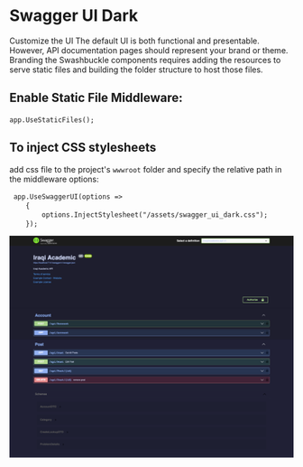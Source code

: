 # Swagger UI Dark
Customize the UI
The default UI is both functional and presentable. However, API documentation pages should represent your brand or theme. Branding the Swashbuckle components requires adding the resources to serve static files and building the folder structure to host those files.

## Enable Static File Middleware:
```
app.UseStaticFiles();
```
## To inject CSS stylesheets
add css file to the project's `wwwroot` folder and specify the relative path in the middleware options:

```
 app.UseSwaggerUI(options =>
    {
        options.InjectStylesheet("/assets/swagger_ui_dark.css");
    });
```

![Alt text](dark.png?raw=true "swagger dark theme ")
